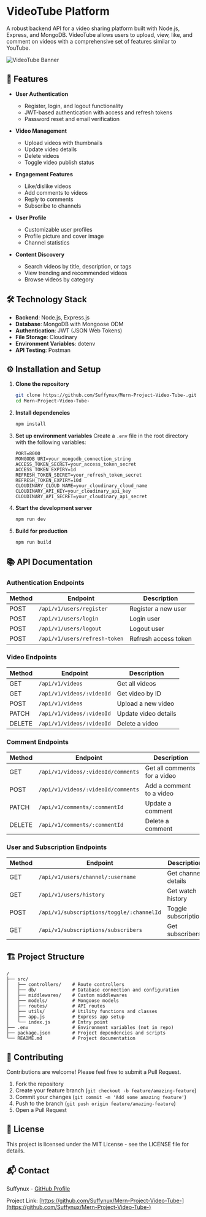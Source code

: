 # VideoTube Platform

A robust backend API for a video sharing platform built with Node.js, Express, and MongoDB. VideoTube allows users to upload, view, like, and comment on videos with a comprehensive set of features similar to YouTube.

![VideoTube Banner](https://via.placeholder.com/1200x300?text=VideoTube+Platform)

## 🌟 Features

- **User Authentication**
  - Register, login, and logout functionality
  - JWT-based authentication with access and refresh tokens
  - Password reset and email verification

- **Video Management**
  - Upload videos with thumbnails
  - Update video details
  - Delete videos
  - Toggle video publish status

- **Engagement Features**
  - Like/dislike videos
  - Add comments to videos
  - Reply to comments
  - Subscribe to channels

- **User Profile**
  - Customizable user profiles
  - Profile picture and cover image
  - Channel statistics

- **Content Discovery**
  - Search videos by title, description, or tags
  - View trending and recommended videos
  - Browse videos by category

## 🛠️ Technology Stack

- **Backend**: Node.js, Express.js
- **Database**: MongoDB with Mongoose ODM
- **Authentication**: JWT (JSON Web Tokens)
- **File Storage**: Cloudinary
- **Environment Variables**: dotenv
- **API Testing**: Postman

## ⚙️ Installation and Setup

1. **Clone the repository**
   ```bash
   git clone https://github.com/Suffynux/Mern-Project-Video-Tube-.git
   cd Mern-Project-Video-Tube-
   ```

2. **Install dependencies**
   ```bash
   npm install
   ```

3. **Set up environment variables**
   Create a `.env` file in the root directory with the following variables:
   ```
   PORT=8000
   MONGODB_URI=your_mongodb_connection_string
   ACCESS_TOKEN_SECRET=your_access_token_secret
   ACCESS_TOKEN_EXPIRY=1d
   REFRESH_TOKEN_SECRET=your_refresh_token_secret
   REFRESH_TOKEN_EXPIRY=10d
   CLOUDINARY_CLOUD_NAME=your_cloudinary_cloud_name
   CLOUDINARY_API_KEY=your_cloudinary_api_key
   CLOUDINARY_API_SECRET=your_cloudinary_api_secret
   ```

4. **Start the development server**
   ```bash
   npm run dev
   ```

5. **Build for production**
   ```bash
   npm run build
   ```

## 📚 API Documentation

### Authentication Endpoints

| Method | Endpoint | Description |
|--------|----------|-------------|
| POST | `/api/v1/users/register` | Register a new user |
| POST | `/api/v1/users/login` | Login user |
| POST | `/api/v1/users/logout` | Logout user |
| POST | `/api/v1/users/refresh-token` | Refresh access token |

### Video Endpoints

| Method | Endpoint | Description |
|--------|----------|-------------|
| GET | `/api/v1/videos` | Get all videos |
| GET | `/api/v1/videos/:videoId` | Get video by ID |
| POST | `/api/v1/videos` | Upload a new video |
| PATCH | `/api/v1/videos/:videoId` | Update video details |
| DELETE | `/api/v1/videos/:videoId` | Delete a video |

### Comment Endpoints

| Method | Endpoint | Description |
|--------|----------|-------------|
| GET | `/api/v1/videos/:videoId/comments` | Get all comments for a video |
| POST | `/api/v1/videos/:videoId/comments` | Add a comment to a video |
| PATCH | `/api/v1/comments/:commentId` | Update a comment |
| DELETE | `/api/v1/comments/:commentId` | Delete a comment |

### User and Subscription Endpoints

| Method | Endpoint | Description |
|--------|----------|-------------|
| GET | `/api/v1/users/channel/:username` | Get channel details |
| GET | `/api/v1/users/history` | Get watch history |
| POST | `/api/v1/subscriptions/toggle/:channelId` | Toggle subscription |
| GET | `/api/v1/subscriptions/subscribers` | Get subscribers |

## 🏗️ Project Structure

```
/
├── src/
│   ├── controllers/    # Route controllers
│   ├── db/             # Database connection and configuration
│   ├── middlewares/    # Custom middlewares
│   ├── models/         # Mongoose models
│   ├── routes/         # API routes
│   ├── utils/          # Utility functions and classes
│   ├── app.js          # Express app setup
│   └── index.js        # Entry point
├── .env                # Environment variables (not in repo)
├── package.json        # Project dependencies and scripts
└── README.md           # Project documentation
```
## 🤝 Contributing

Contributions are welcome! Please feel free to submit a Pull Request.

1. Fork the repository
2. Create your feature branch (`git checkout -b feature/amazing-feature`)
3. Commit your changes (`git commit -m 'Add some amazing feature'`)
4. Push to the branch (`git push origin feature/amazing-feature`)
5. Open a Pull Request

## 📄 License

This project is licensed under the MIT License - see the LICENSE file for details.

## 📬 Contact

Suffynux - [GitHub Profile](https://github.com/Suffynux)

Project Link: [https://github.com/Suffynux/Mern-Project-Video-Tube-](https://github.com/Suffynux/Mern-Project-Video-Tube-)